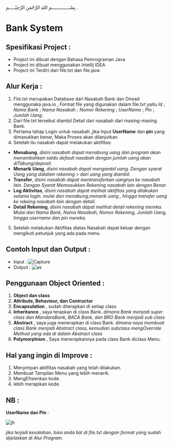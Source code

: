 بِسْــــــــــــــمِ اللهِ الرَّحْمَنِ الرَّحِيْـــــمِ .
# Bank System

## Spesifikasi Project :
- Project ini dibuat dengan Bahasa Pemrograman Java
- Project ini dibuat menggunakan Intellij IDEA
- Project ini Terdiri dari file.txt dan file.java

## Alur Kerja :
1. File.txt merupakan Database dari Nasabah Bank dan Diread menggunaka java.io ,
Format file yang digunakan dalam file.txt yaitu *Id* ; *Nama Bank* ; *Nama Nasabah* ; *Nomor Rekening* ; *UserName* ; *Pin* ; *Jumlah Uang*.
2. Dari file.txt tersebut diambil Detail dari nasabah dari masing-masing Bank.
3. Pertama tahap Login untuk nasabah ,jika Input **UserName** dan **pin** yang dimasukkan benar, Maka Proses akan dilanjutkan.
4. Setelah itu nasabah dapat melakukan aktifitas:
- **Menabung**, *disini nasabah dapat menabung uang dan program akan menambahkan saldo default nasabah dengan jumlah uang akan diTabung/deposit.*
- **Menarik Uang**, *disini nasabah dapat mengambil uang. Dengan syarat Uang yang didalam rekening > dari uang yang diambil.*
- **Transfer**, *disini nasabah dapat mentransferkan uangnya ke nasabah lain. Dengan Syarat Memasukkan Rekening nasabah lain dengan Benar.*
- **Log Aktivitas**, *disini nasabah dapat melihat aktifitas yang dilakukan selama login. mulai dari menabung,menarik uang , hingga transfer uang ke rekeing nasabah lain dengan detail.*
- **Detail Rekening**, *disini nasabah dapat melihat detail rekening mereka. Mulai dari Nama Bank, Nama Nasabah, Nomor Rekening, Jumlah Uang, hingga username dan pin mereka.*
5. Setelah melakukan Aktifitas diatas Nasabah dapat keluar dengan mengikuti petunjuk yang ada pada menu.

## Contoh Input dan Output :
- Input :
![Capture](https://user-images.githubusercontent.com/42440108/77846990-f16a1e80-71e3-11ea-8379-13b7d60c7b33.JPG)
- Output :
![as](https://user-images.githubusercontent.com/42440108/77846968-d0093280-71e3-11ea-98a6-f48196851a3b.JPG)

## Penggunaan Object Oriented :
1. **Object dan class**
2. **Attribute, Behaviour, dan Contructor**
3. **Encapsulation** , sudah diterapkan di setiap class
4. **Inheritance** , saya terapkan di class Bank. *dimana Bank menjadi super class dan MandaraBank, BACA Bank, dan BRO Bank menjadi sub class*
5. **Abstract** , saya juga menerapkan di class Bank. *dimana saya membuat class Bank menjadi Abstract class, kemudian subclass mengOverride Method yang ada di dalam Abstract class*
6. **Polymorphism** , Saya menerapkannya pada class Bank diclass Menu. 

## Hal yang ingin di Improve :
1. Menyimpan aktifitas nasabah yang telah dilakukan.
2. Membuat Tampilan Menu yang lebih menarik.
3. MengEfisienkan kode.
4. lebih merapikan kode.

## NB :
**UserName dan Pin** :

![jh](https://user-images.githubusercontent.com/42440108/77847554-22e4e900-71e8-11ea-8cf3-4c17388be674.JPG)

*jika terjadi kesalahan, bisa anda liat di file.txt dengan format yang sudah dijelaskan di Alur Program.*
